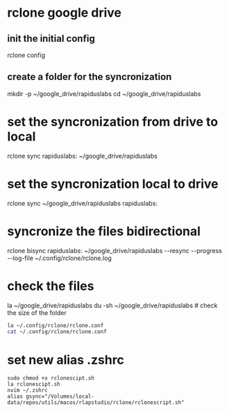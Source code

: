 # rclone google drive

## init the initial config
rclone config

## create a folder for the syncronization
mkdir -p ~/google_drive/rapiduslabs
cd ~/google_drive/rapiduslabs

# set the syncronization from drive to local
rclone sync rapiduslabs: ~/google_drive/rapiduslabs

# set the syncronization local to drive
rclone sync ~/google_drive/rapiduslabs rapiduslabs:

# syncronize the files bidirectional
rclone bisync rapiduslabs: ~/google_drive/rapiduslabs --resync --progress --log-file ~/.config/rclone/rclone.log

# check the files
la ~/google_drive/rapiduslabs
du -sh ~/google_drive/rapiduslabs # check the size of the folder

```bash rclone settins
la ~/.config/rclone/rclone.conf
cat ~/.config/rclone/rclone.conf
```

# set new alias .zshrc
```
sudo chmod +x rclonescipt.sh
la rclonescipt.sh
nvim ~/.zshrc
alias gsync="/Volumes/local-data/repos/utils/macos/rlapstudio/rclone/rclonescript.sh"
```